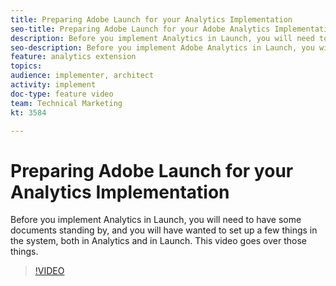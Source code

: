 ```yaml
---
title: Preparing Adobe Launch for your Analytics Implementation
seo-title: Preparing Adobe Launch for your Adobe Analytics Implementation
description: Before you implement Analytics in Launch, you will need to have some documents standing by, and you will have wanted to set up a few things in the system, both in Analytics and in Launch. This video goes over those things.
seo-description: Before you implement Adobe Analytics in Launch, you will need to have some documents standing by, and you will have wanted to set up a few things in the system, both in Analytics and in Launch. This video goes over those things.
feature: analytics extension
topics: 
audience: implementer, architect
activity: implement
doc-type: feature video
team: Technical Marketing
kt: 3584

---
```


# Preparing Adobe Launch for your Analytics Implementation

Before you implement Analytics in Launch, you will need to have some documents standing by, and you will have wanted to set up a few things in the system, both in Analytics and in Launch. This video goes over those things.

>[!VIDEO](https://video.tv.adobe.com/v/28752/?quality=12)
